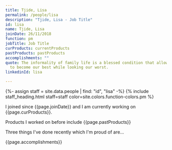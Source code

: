 ```yaml
---
title: Tjide, Lisa
permalink: /people/lisa
description: "Tjide, Lisa - Job Title"
id: lisa
name: Tjide, Lisa
joinDate: 26/11/2018
function: pm
jobTitle: Job Title
curProducts: currentProducts
pastProducts: pastProducts
accomplishments: ""
quote: The informality of family life is a blessed condition that allows us all
  to become our best while looking our worst.
linkedinId: lisa

---
```


{%- assign staff = site.data.people | find: "id", "lisa" -%}
{% include staff_heading.html staff=staff color=site.colors.function-colors.pm %}

<p>I joined since {{page.joinDate}} and I am currently working on {{page.curProducts}}.</p>

<p>Products I worked on before include {{page.pastProducts}}</p>

<p>Three things I've done recently which I'm proud of are...</p>
{{page.accomplishments}}

